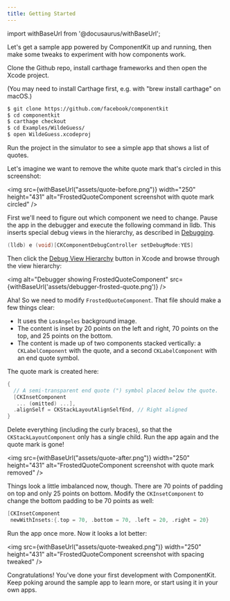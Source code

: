 ```yaml
---
title: Getting Started
---
```


import withBaseUrl from '@docusaurus/withBaseUrl';

Let's get a sample app powered by ComponentKit up and running, then make some tweaks to experiment with how components work.

Clone the Github repo, install carthage frameworks and then open the Xcode project.

(You may need to install Carthage first, e.g. with "brew install carthage" on macOS.)

```bash
$ git clone https://github.com/facebook/componentkit
$ cd componentkit
$ carthage checkout
$ cd Examples/WildeGuess/
$ open WildeGuess.xcodeproj
```

Run the project in the simulator to see a simple app that shows a list of quotes.

Let's imagine we want to remove the white quote mark that's circled in this screenshot:

<img src={withBaseUrl("assets/quote-before.png")} width="250" height="431" alt="FrostedQuoteComponent screenshot with quote mark circled" />

First we'll need to figure out which component we need to change. Pause the app in the debugger and execute the following command in lldb. This inserts special debug views in the hierarchy, as described in [Debugging](debugging.html).

```objectivec highlight
(lldb) e (void)[CKComponentDebugController setDebugMode:YES]
```

Then click the [Debug View Hierarchy](https://developer.apple.com/library/ios/recipes/xcode_help-debugger/using_view_debugger/using_view_debugger.html) button in Xcode and browse through the view hierarchy:

<img alt="Debugger showing FrostedQuoteComponent" src={withBaseUrl('assets/debugger-frosted-quote.png')} />

Aha! So we need to modify `FrostedQuoteComponent`. That file should make a few things clear:

- It uses the `LosAngeles` background image.
- The content is inset by 20 points on the left and right, 70 points on the top, and 25 points on the bottom.
- The content is made up of two components stacked vertically: a `CKLabelComponent` with the quote, and a second `CKLabelComponent` with an end quote symbol.

The quote mark is created here:

```objectivec highlight
{
  // A semi-transparent end quote (") symbol placed below the quote.
  [CKInsetComponent
   ... (omitted) ...],
  .alignSelf = CKStackLayoutAlignSelfEnd, // Right aligned
}
```

Delete everything (including the curly braces), so that the `CKStackLayoutComponent` only has a single child. Run the app again and the quote mark is gone!

<img src={withBaseUrl("assets/quote-after.png")} width="250" height="431" alt="FrostedQuoteComponent screenshot with quote mark removed" />

Things look a little imbalanced now, though. There are 70 points of padding on top and only 25 points on bottom. Modify the
`CKInsetComponent` to change the bottom padding to be 70 points as well:

```objectivec highlight
[CKInsetComponent
 newWithInsets:{.top = 70, .bottom = 70, .left = 20, .right = 20}
 ```

Run the app once more. Now it looks a lot better:

<img src={withBaseUrl("assets/quote-tweaked.png")} width="250" height="431" alt="FrostedQuoteComponent screenshot with spacing tweaked" />

Congratulations! You've done your first development with ComponentKit. Keep poking around the sample app to learn more, or start using it in your own apps.
